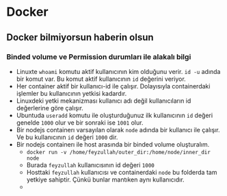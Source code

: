 # Docker


## Docker bilmiyorsun haberin olsun
### Binded volume ve Permission durumları ile alakalı bilgi
- Linuxte `whoami` komutu aktif kullanıcının kim olduğunu verir. `id -u` adında bir komut var. Bu komut aktif kullanıcının `id` değerini veriyor.
- Her container aktif bir kullanıcı-id ile çalışır. Dolayısıyla containerdaki işlemler bu kullanıcının yetkisi kadardır.
- Linuxdeki yetki mekanizması kullanıcı adı değil kullanıcıların id değerlerine göre çalışır. 
- Ubuntuda `useradd` komutu ile oluşturduğunuz ilk kullanıcının `id` değeri genelde `1000` olur ve bir sonraki ise `1001` olur.
- Bir nodejs containerı varsayılan olarak `node` adında bir kullanıcı ile çalışır. Ve bu kullanıcının `id` değeri `1000` dir.
- Bir nodejs containerı ile host arasında bir binded volume oluşturalım.
    - `docker run -v /home/feyzullah/outer_dir:/home/node/inner_dir node`
    - Burada `feyzullah` kullanıcısının id değeri `1000` 
    - Hosttaki `feyzullah` kullanıcısı ve containerdaki `node` bu folderda tam yetkiye sahiptir. Çünkü bunlar mantıken aynı kullanıcıdır. 
    - 

